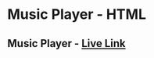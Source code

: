 # Music Player - HTML

## Music Player - [Live Link](https://music-player-html-madhavsahi.netlify.app/ "Live Link")